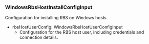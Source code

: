 ### WindowsRbsHostInstallConfigInput
Configuration for installing RBS on Windows hosts.

- rbsHostUserConfig: WindowsRbsHostUserConfigInput
  - Configuration for the RBS host user, including credentials and connection details.
